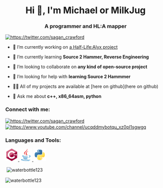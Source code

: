 <h1 align="center">Hi 👋, I'm Michael or MilkJug</h1>
<h3 align="center">A programmer and HL:A mapper</h3>

<p align="left"> <a href="https://twitter.com/https://twitter.com/sagan_crawford" target="blank"><img src="https://img.shields.io/twitter/follow/https://twitter.com/sagan_crawford?logo=twitter&style=for-the-badge" alt="https://twitter.com/sagan_crawford" /></a> </p>

- 🔭 I’m currently working on [a Half-Life:Alyx project](https://www.youtube.com/watch?v=pduHWVVlJO0)

- 🌱 I’m currently learning **Source 2 Hammer, Reverse Engineering**

- 👯 I’m looking to collaborate on **any kind of open-source project**

- 🤝 I’m looking for help with **learning Source 2 Hammmer**

- 👨‍💻 All of my projects are available at [here on github](here on github)

- 💬 Ask me about **c++, x86_64asm, python**

<h3 align="left">Connect with me:</h3>
<p align="left">
<a href="https://twitter.com/https://twitter.com/sagan_crawford" target="blank"><img align="center" src="https://raw.githubusercontent.com/rahuldkjain/github-profile-readme-generator/master/src/images/icons/Social/twitter.svg" alt="https://twitter.com/sagan_crawford" height="30" width="40" /></a>
<a href="https://www.youtube.com/c/https://www.youtube.com/channel/ucqddmybotqu_xz0pl1sgwgq" target="blank"><img align="center" src="https://raw.githubusercontent.com/rahuldkjain/github-profile-readme-generator/master/src/images/icons/Social/youtube.svg" alt="https://www.youtube.com/channel/ucqddmybotqu_xz0pl1sgwgq" height="30" width="40" /></a>
</p>

<h3 align="left">Languages and Tools:</h3>
<p align="left"> <a href="https://www.w3schools.com/cpp/" target="_blank"> <img src="https://raw.githubusercontent.com/devicons/devicon/master/icons/cplusplus/cplusplus-original.svg" alt="cplusplus" width="40" height="40"/> </a> <a href="https://www.java.com" target="_blank"> <img src="https://raw.githubusercontent.com/devicons/devicon/master/icons/java/java-original.svg" alt="java" width="40" height="40"/> </a> <a href="https://www.python.org" target="_blank"> <img src="https://raw.githubusercontent.com/devicons/devicon/master/icons/python/python-original.svg" alt="python" width="40" height="40"/> </a> </p>

<p>&nbsp;<img align="center" src="https://github-readme-stats.vercel.app/api?username=waterbottle123&show_icons=true&locale=en" alt="waterbottle123" /></p>

<p><img align="center" src="https://github-readme-streak-stats.herokuapp.com/?user=waterbottle123&" alt="waterbottle123" /></p>

